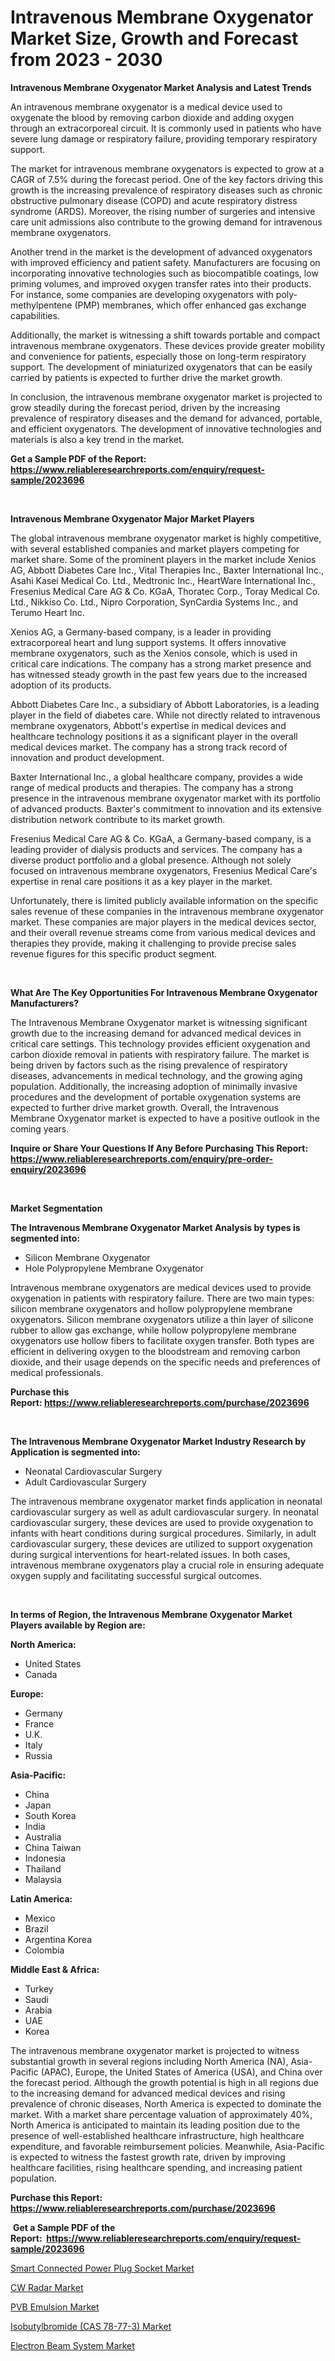 <p><h1>Intravenous Membrane Oxygenator Market Size, Growth and Forecast from 2023 - 2030</h1></p><p><strong>Intravenous Membrane Oxygenator Market Analysis and Latest Trends</strong></p>
<p><p>An intravenous membrane oxygenator is a medical device used to oxygenate the blood by removing carbon dioxide and adding oxygen through an extracorporeal circuit. It is commonly used in patients who have severe lung damage or respiratory failure, providing temporary respiratory support.</p><p>The market for intravenous membrane oxygenators is expected to grow at a CAGR of 7.5% during the forecast period. One of the key factors driving this growth is the increasing prevalence of respiratory diseases such as chronic obstructive pulmonary disease (COPD) and acute respiratory distress syndrome (ARDS). Moreover, the rising number of surgeries and intensive care unit admissions also contribute to the growing demand for intravenous membrane oxygenators.</p><p>Another trend in the market is the development of advanced oxygenators with improved efficiency and patient safety. Manufacturers are focusing on incorporating innovative technologies such as biocompatible coatings, low priming volumes, and improved oxygen transfer rates into their products. For instance, some companies are developing oxygenators with poly-methylpentene (PMP) membranes, which offer enhanced gas exchange capabilities.</p><p>Additionally, the market is witnessing a shift towards portable and compact intravenous membrane oxygenators. These devices provide greater mobility and convenience for patients, especially those on long-term respiratory support. The development of miniaturized oxygenators that can be easily carried by patients is expected to further drive the market growth.</p><p>In conclusion, the intravenous membrane oxygenator market is projected to grow steadily during the forecast period, driven by the increasing prevalence of respiratory diseases and the demand for advanced, portable, and efficient oxygenators. The development of innovative technologies and materials is also a key trend in the market.</p></p>
<p><strong>Get a Sample PDF of the Report:&nbsp; <a href="https://www.reliableresearchreports.com/enquiry/request-sample/2023696">https://www.reliableresearchreports.com/enquiry/request-sample/2023696</a></strong></p>
<p>&nbsp;</p>
<p><strong>Intravenous Membrane Oxygenator Major Market Players</strong></p>
<p><p>The global intravenous membrane oxygenator market is highly competitive, with several established companies and market players competing for market share. Some of the prominent players in the market include Xenios AG, Abbott Diabetes Care Inc., Vital Therapies Inc., Baxter International Inc., Asahi Kasei Medical Co. Ltd., Medtronic Inc., HeartWare International Inc., Fresenius Medical Care AG & Co. KGaA, Thoratec Corp., Toray Medical Co. Ltd., Nikkiso Co. Ltd., Nipro Corporation, SynCardia Systems Inc., and Terumo Heart Inc.</p><p>Xenios AG, a Germany-based company, is a leader in providing extracorporeal heart and lung support systems. It offers innovative membrane oxygenators, such as the Xenios console, which is used in critical care indications. The company has a strong market presence and has witnessed steady growth in the past few years due to the increased adoption of its products.</p><p>Abbott Diabetes Care Inc., a subsidiary of Abbott Laboratories, is a leading player in the field of diabetes care. While not directly related to intravenous membrane oxygenators, Abbott's expertise in medical devices and healthcare technology positions it as a significant player in the overall medical devices market. The company has a strong track record of innovation and product development.</p><p>Baxter International Inc., a global healthcare company, provides a wide range of medical products and therapies. The company has a strong presence in the intravenous membrane oxygenator market with its portfolio of advanced products. Baxter's commitment to innovation and its extensive distribution network contribute to its market growth.</p><p>Fresenius Medical Care AG & Co. KGaA, a Germany-based company, is a leading provider of dialysis products and services. The company has a diverse product portfolio and a global presence. Although not solely focused on intravenous membrane oxygenators, Fresenius Medical Care's expertise in renal care positions it as a key player in the market.</p><p>Unfortunately, there is limited publicly available information on the specific sales revenue of these companies in the intravenous membrane oxygenator market. These companies are major players in the medical devices sector, and their overall revenue streams come from various medical devices and therapies they provide, making it challenging to provide precise sales revenue figures for this specific product segment.</p></p>
<p>&nbsp;</p>
<p><strong>What Are The Key Opportunities For Intravenous Membrane Oxygenator Manufacturers?</strong></p>
<p><p>The Intravenous Membrane Oxygenator market is witnessing significant growth due to the increasing demand for advanced medical devices in critical care settings. This technology provides efficient oxygenation and carbon dioxide removal in patients with respiratory failure. The market is being driven by factors such as the rising prevalence of respiratory diseases, advancements in medical technology, and the growing aging population. Additionally, the increasing adoption of minimally invasive procedures and the development of portable oxygenation systems are expected to further drive market growth. Overall, the Intravenous Membrane Oxygenator market is expected to have a positive outlook in the coming years.</p></p>
<p><strong>Inquire or Share Your Questions If Any Before Purchasing This Report: <a href="https://www.reliableresearchreports.com/enquiry/pre-order-enquiry/2023696">https://www.reliableresearchreports.com/enquiry/pre-order-enquiry/2023696</a></strong></p>
<p>&nbsp;</p>
<p><strong>Market Segmentation</strong></p>
<p><strong>The Intravenous Membrane Oxygenator Market Analysis by types is segmented into:</strong></p>
<p><ul><li>Silicon Membrane Oxygenator</li><li>Hole Polypropylene Membrane Oxygenator</li></ul></p>
<p><p>Intravenous membrane oxygenators are medical devices used to provide oxygenation in patients with respiratory failure. There are two main types: silicon membrane oxygenators and hollow polypropylene membrane oxygenators. Silicon membrane oxygenators utilize a thin layer of silicone rubber to allow gas exchange, while hollow polypropylene membrane oxygenators use hollow fibers to facilitate oxygen transfer. Both types are efficient in delivering oxygen to the bloodstream and removing carbon dioxide, and their usage depends on the specific needs and preferences of medical professionals.</p></p>
<p><strong>Purchase this Report:&nbsp;<a href="https://www.reliableresearchreports.com/purchase/2023696">https://www.reliableresearchreports.com/purchase/2023696</a></strong></p>
<p>&nbsp;</p>
<p><strong>The Intravenous Membrane Oxygenator Market Industry Research by Application is segmented into:</strong></p>
<p><ul><li>Neonatal Cardiovascular Surgery</li><li>Adult Cardiovascular Surgery</li></ul></p>
<p><p>The intravenous membrane oxygenator market finds application in neonatal cardiovascular surgery as well as adult cardiovascular surgery. In neonatal cardiovascular surgery, these devices are used to provide oxygenation to infants with heart conditions during surgical procedures. Similarly, in adult cardiovascular surgery, these devices are utilized to support oxygenation during surgical interventions for heart-related issues. In both cases, intravenous membrane oxygenators play a crucial role in ensuring adequate oxygen supply and facilitating successful surgical outcomes.</p></p>
<p>&nbsp;</p>
<p><strong>In terms of Region, the Intravenous Membrane Oxygenator Market Players available by Region are:</strong></p>
<p>
    <p> <strong> North America: </strong>
        <ul>
            <li>United States</li>
            <li>Canada</li>
        </ul>
        </p> 
    <p> <strong> Europe: </strong>
        <ul>
            <li>Germany</li>
            <li>France</li>
            <li>U.K.</li>
            <li>Italy</li>
            <li>Russia</li>
        </ul>
        </p> 
    <p> <strong> Asia-Pacific: </strong>
        <ul>
            <li>China</li>
            <li>Japan</li>
            <li>South Korea</li>
            <li>India</li>
            <li>Australia</li>
            <li>China Taiwan</li>
            <li>Indonesia</li>
            <li>Thailand</li>
            <li>Malaysia</li>
        </ul>
        </p> 
    <p> <strong> Latin America: </strong>
        <ul>
            <li>Mexico</li>
            <li>Brazil</li>
            <li>Argentina Korea</li>
            <li>Colombia</li>
        </ul>
        </p> 
    <p> <strong> Middle East & Africa: </strong>
        <ul>
            <li>Turkey</li>
            <li>Saudi</li>
            <li>Arabia</li>
            <li>UAE</li>
            <li>Korea</li>
        </ul>
    </p>
    </p>
<p><p>The intravenous membrane oxygenator market is projected to witness substantial growth in several regions including North America (NA), Asia-Pacific (APAC), Europe, the United States of America (USA), and China over the forecast period. Although the growth potential is high in all regions due to the increasing demand for advanced medical devices and rising prevalence of chronic diseases, North America is expected to dominate the market. With a market share percentage valuation of approximately 40%, North America is anticipated to maintain its leading position due to the presence of well-established healthcare infrastructure, high healthcare expenditure, and favorable reimbursement policies. Meanwhile, Asia-Pacific is expected to witness the fastest growth rate, driven by improving healthcare facilities, rising healthcare spending, and increasing patient population.</p></p>
<p><strong>Purchase this Report: <a href="https://www.reliableresearchreports.com/purchase/2023696">https://www.reliableresearchreports.com/purchase/2023696</a></strong></p>
<p>&nbsp;<strong>Get a Sample PDF of the Report:&nbsp;&nbsp;<a href="https://www.reliableresearchreports.com/enquiry/request-sample/2023696">https://www.reliableresearchreports.com/enquiry/request-sample/2023696</a></strong></p>
<p><strong></strong></p>
<p><p><a href="https://github.com/CliffMedina6/Market-Research-Report-List-1/blob/main/smart-connected-power-plug-socket-market.md">Smart Connected Power Plug Socket Market</a></p><p><a href="https://www.linkedin.com/pulse/cw-radar-market-challenges-opportunities-growth-drivers-dkdre/">CW Radar Market</a></p><p><a href="https://medium.com/@randallbode/pvb-emulsion-market-size-reveals-the-best-marketing-channels-in-global-industry-5e464b3fc809">PVB Emulsion Market</a></p><p><a href="https://medium.com/@loyceharber/isobutylbromide-cas-78-77-3-market-trends-and-market-analysis-forecasted-for-period-2023-2030-d4b76af93f50">Isobutylbromide (CAS 78-77-3) Market</a></p><p><a href="https://www.linkedin.com/pulse/electron-beam-system-market-challenges-opportunities-4vuse/">Electron Beam System Market</a></p></p>